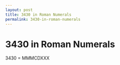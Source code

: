 ```yaml
---
layout: post
title: 3430 in Roman Numerals
permalink: 3430-in-roman-numerals
---
```


# 3430 in Roman Numerals

3430 = MMMCDXXX
